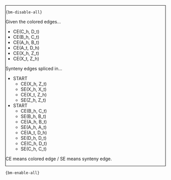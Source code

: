 <div style="border:1px solid black;">

`{bm-disable-all}`

Given the colored edges...

* CE(C_h, D_t)
* CE(B_h, C_t)
* CE(A_h, B_t)
* CE(A_t, D_h)
* CE(X_h, Z_t)
* CE(X_t, Z_h)


Synteny edges spliced in...

 * START
   * CE(X_h, Z_t)
   * SE(X_h, X_t)
   * CE(X_t, Z_h)
   * SE(Z_h, Z_t)
 * START
   * CE(B_h, C_t)
   * SE(B_h, B_t)
   * CE(A_h, B_t)
   * SE(A_h, A_t)
   * CE(A_t, D_h)
   * SE(D_h, D_t)
   * CE(C_h, D_t)
   * SE(C_h, C_t)

CE means colored edge / SE means synteny edge.

</div>

`{bm-enable-all}`

